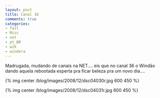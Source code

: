 ```yaml
---
layout: post
title: Canal 36
comments: true
categories:
- fail
- Misc
- net
- pt_BR
- w2k
- windera
---
```

Madrugada, mudando de canais na NET.... eis que no canal 36 o Windão dando aquela rebootada esperta pra ficar beleza pra um novo dia....

{% img center /blog/images/2008/12/dsc04030r.jpg 600 450 %}

{% img center /blog/images/2008/12/dsc04031r.jpg 600 450 %}
